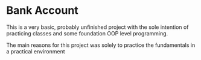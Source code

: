 # Bank Account

This is a very basic, probably unfinished project with the sole intention of practicing classes and some foundation OOP level programming.
   
The main reasons for this project was solely to practice the fundamentals in a practical environment
